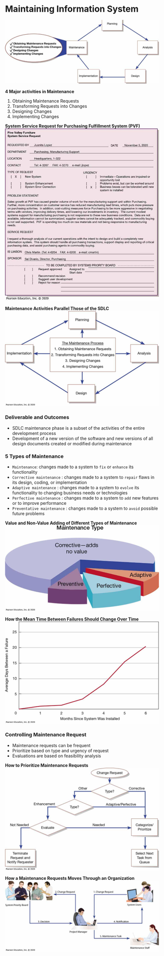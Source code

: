 # Maintaining Information System
![../images/Pasted image 20250102101902.png](../images/Pasted%20image%2020250102101902.png)

**4 Major activities in Maintenance**
1. Obtaining Maintenance Requests
2. Transforming Requests into Changes
3. Designing Changes
4. Implementing Changes

**System Service Request for Purchasing Fulfillment System (PVF)**
![../images/Pasted image 20250102102012.png](../images/Pasted%20image%2020250102102012.png)

**Maintenance Activities Parallel Those of the SDLC**
![../images/Pasted image 20250102102045.png](../images/Pasted%20image%2020250102102045.png)


### Deliverable and Outcomes
- SDLC maintenance phase is a subset of the activities of the entire development process
- Development of a new version of the software and new versions of all design documents created or modified during maintenance

### 5 Types of Maintenance
- `Maintenance`: changes made to a system to `fix` or `enhance` its functionality
- `Corrective maintenance` : changes made to a system to `repair` flaws in its design, coding, or implementation
- `Adaptive maintenance` : changes made to a system to `evolve` its functionality to changing business needs or technologies
- `Perfective maintenance` : changes made to a system to `add` new features or to improve performance
- `Preventative maintenance` : changes made to a system to `avoid` possible future problems

**Value and Non-Value Adding of Different Types of Maintenance**
![../images/Pasted image 20250102102608.png](../images/Pasted%20image%2020250102102608.png)

**How the Mean Time Between Failures Should Change Over Time**
![../images/Pasted image 20250102102626.png](../images/Pasted%20image%2020250102102626.png)

### Controlling Maintenance Request
- Maintenance requests can be frequent
- Prioritize based on type and urgency of request
- Evaluations are based on feasibility analysis


**How to Prioritize Maintenance Requests**
![../images/Pasted image 20250102102828.png](../images/Pasted%20image%2020250102102828.png)

**How a Maintenance Requests Moves Through an Organization**
![../images/Pasted image 20250102102912.png](../images/Pasted%20image%2020250102102912.png)

